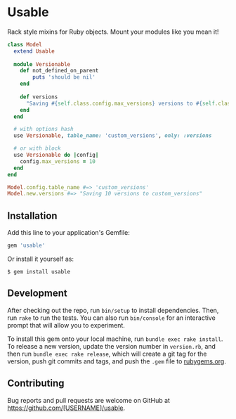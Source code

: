 # Usable

Rack style mixins for Ruby objects. Mount your modules like you mean it!

```ruby
class Model
  extend Usable
  
  module Versionable
    def not_defined_on_parent
        puts 'should be nil'
    end
    
    def versions
      "Saving #{self.class.config.max_versions} versions to #{self.class.config.table_name}"
    end
  end

  # with options hash
  use Versionable, table_name: 'custom_versions', only: :versions

  # or with block
  use Versionable do |config|
    config.max_versions = 10
  end
end

Model.config.table_name #=> 'custom_versions'
Model.new.versions #=> "Saving 10 versions to custom_versions"
```

## Installation

Add this line to your application's Gemfile:

```ruby
gem 'usable'
```

Or install it yourself as:

    $ gem install usable

## Development

After checking out the repo, run `bin/setup` to install dependencies. Then, run `rake` to run the tests. You can also run `bin/console` for an interactive prompt that will allow you to experiment.

To install this gem onto your local machine, run `bundle exec rake install`. To release a new version, update the version number in `version.rb`, and then run `bundle exec rake release`, which will create a git tag for the version, push git commits and tags, and push the `.gem` file to [rubygems.org](https://rubygems.org).

## Contributing

Bug reports and pull requests are welcome on GitHub at https://github.com/[USERNAME]/usable.


